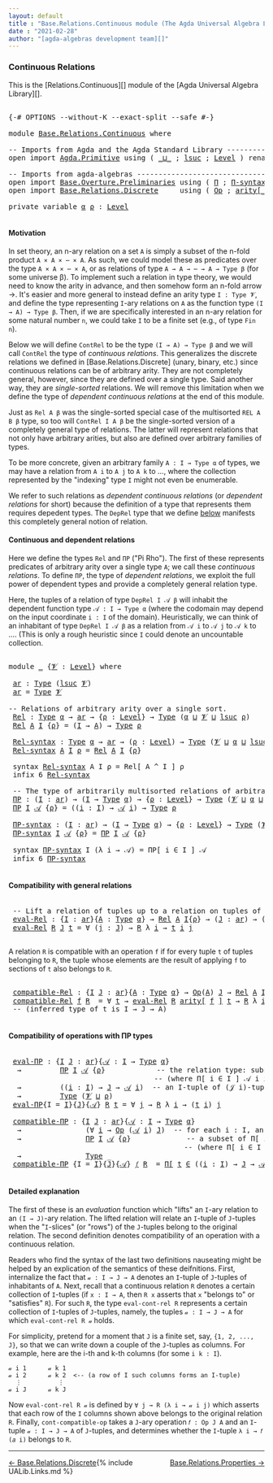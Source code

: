 ```yaml
---
layout: default
title : "Base.Relations.Continuous module (The Agda Universal Algebra Library)"
date : "2021-02-28"
author: "[agda-algebras development team][]"
---
```


### <a id="continuous-relations">Continuous Relations</a>

This is the [Relations.Continuous][] module of the [Agda Universal Algebra Library][].

<pre class="Agda">

<a id="332" class="Symbol">{-#</a> <a id="336" class="Keyword">OPTIONS</a> <a id="344" class="Pragma">--without-K</a> <a id="356" class="Pragma">--exact-split</a> <a id="370" class="Pragma">--safe</a> <a id="377" class="Symbol">#-}</a>

<a id="382" class="Keyword">module</a> <a id="389" href="Base.Relations.Continuous.html" class="Module">Base.Relations.Continuous</a> <a id="415" class="Keyword">where</a>

<a id="422" class="Comment">-- Imports from Agda and the Agda Standard Library -------------------------------</a>
<a id="505" class="Keyword">open</a> <a id="510" class="Keyword">import</a> <a id="517" href="Agda.Primitive.html" class="Module">Agda.Primitive</a> <a id="532" class="Keyword">using</a> <a id="538" class="Symbol">(</a> <a id="540" href="Agda.Primitive.html#810" class="Primitive Operator">_⊔_</a> <a id="544" class="Symbol">;</a> <a id="546" href="Agda.Primitive.html#780" class="Primitive">lsuc</a> <a id="551" class="Symbol">;</a> <a id="553" href="Agda.Primitive.html#597" class="Postulate">Level</a> <a id="559" class="Symbol">)</a> <a id="561" class="Keyword">renaming</a> <a id="570" class="Symbol">(</a> <a id="572" href="Agda.Primitive.html#326" class="Primitive">Set</a> <a id="576" class="Symbol">to</a> <a id="579" class="Primitive">Type</a> <a id="584" class="Symbol">)</a>

<a id="587" class="Comment">-- Imports from agda-algebras ----------------------------------------------------</a>
<a id="670" class="Keyword">open</a> <a id="675" class="Keyword">import</a> <a id="682" href="Base.Overture.Preliminaries.html" class="Module">Base.Overture.Preliminaries</a> <a id="710" class="Keyword">using</a> <a id="716" class="Symbol">(</a> <a id="718" href="Base.Overture.Preliminaries.html#6005" class="Function">Π</a> <a id="720" class="Symbol">;</a> <a id="722" href="Base.Overture.Preliminaries.html#6085" class="Function">Π-syntax</a> <a id="731" class="Symbol">)</a>
<a id="733" class="Keyword">open</a> <a id="738" class="Keyword">import</a> <a id="745" href="Base.Relations.Discrete.html" class="Module">Base.Relations.Discrete</a>     <a id="773" class="Keyword">using</a> <a id="779" class="Symbol">(</a> <a id="781" href="Base.Relations.Discrete.html#6109" class="Function">Op</a> <a id="784" class="Symbol">;</a> <a id="786" href="Base.Relations.Discrete.html#6298" class="Function Operator">arity[_]</a> <a id="795" class="Symbol">)</a>

<a id="798" class="Keyword">private</a> <a id="806" class="Keyword">variable</a> <a id="815" href="Base.Relations.Continuous.html#815" class="Generalizable">α</a> <a id="817" href="Base.Relations.Continuous.html#817" class="Generalizable">ρ</a> <a id="819" class="Symbol">:</a> <a id="821" href="Agda.Primitive.html#597" class="Postulate">Level</a>

</pre>

#### <a id="motivation">Motivation</a>

In set theory, an n-ary relation on a set `A` is simply a subset of the n-fold product `A × A × ⋯ × A`.  As such, we could model these as predicates over the type `A × A × ⋯ × A`, or as relations of type `A → A → ⋯ → A → Type β` (for some universe β).  To implement such a relation in type theory, we would need to know the arity in advance, and then somehow form an n-fold arrow →.  It's easier and more general to instead define an arity type `I : Type 𝓥`, and define the type representing `I`-ary relations on `A` as the function type `(I → A) → Type β`.  Then, if we are specifically interested in an n-ary relation for some natural number `n`, we could take `I` to be a finite set (e.g., of type `Fin n`).

Below we will define `ContRel` to be the type `(I → A) → Type β` and we will call `ContRel` the type of *continuous relations*.  This generalizes the discrete relations we defined in [Base.Relations.Discrete] (unary, binary, etc.) since continuous relations can be of arbitrary arity.  They are not completely general, however, since they are defined over a single type. Said another way, they are *single-sorted* relations. We will remove this limitation when we define the type of *dependent continuous relations* at the end of this module.

Just as `Rel A β` was the single-sorted special case of the multisorted `REL A B β` type, so too will `ContRel I A β` be the single-sorted version of a completely general type of relations. The latter will represent relations that not only have arbitrary arities, but also are defined over arbitrary families of types.

To be more concrete, given an arbitrary family `A : I → Type α` of types, we may have a relation from `A i` to `A j` to `A k` to …, where the collection represented by the "indexing" type `I` might not even be enumerable.

We refer to such relations as *dependent continuous relations* (or *dependent relations* for short) because the definition of a type that represents them requires depedent types.  The `DepRel` type that we define [below](Base.Relations.Continuous.html#dependent-relations) manifests this completely general notion of relation.



#### <a id="continuous-and-dependent-relations">Continuous and dependent relations</a>

Here we define the types `Rel` and `ΠΡ` ("Pi Rho"). The first of these represents predicates of arbitrary arity over a single type `A`; we call these *continuous relations*.
To define `ΠΡ`, the type of *dependent relations*, we exploit the full power of dependent types and provide a completely general relation type.

Here, the tuples of a relation of type `DepRel I 𝒜 β` will inhabit the dependent function type `𝒜 : I → Type α` (where the codomain may depend on the input coordinate `i : I` of the domain). Heuristically, we can think of an inhabitant of type `DepRel I 𝒜 β` as a relation from `𝒜 i` to `𝒜 j` to `𝒜 k` to …. (This is only a rough heuristic since `I` could denote an uncountable collection.


<pre class="Agda">

<a id="3822" class="Keyword">module</a> <a id="3829" href="Base.Relations.Continuous.html#3829" class="Module">_</a> <a id="3831" class="Symbol">{</a><a id="3832" href="Base.Relations.Continuous.html#3832" class="Bound">𝓥</a> <a id="3834" class="Symbol">:</a> <a id="3836" href="Agda.Primitive.html#597" class="Postulate">Level</a><a id="3841" class="Symbol">}</a> <a id="3843" class="Keyword">where</a>

 <a id="3851" href="Base.Relations.Continuous.html#3851" class="Function">ar</a> <a id="3854" class="Symbol">:</a> <a id="3856" href="Base.Relations.Continuous.html#579" class="Primitive">Type</a> <a id="3861" class="Symbol">(</a><a id="3862" href="Agda.Primitive.html#780" class="Primitive">lsuc</a> <a id="3867" href="Base.Relations.Continuous.html#3832" class="Bound">𝓥</a><a id="3868" class="Symbol">)</a>
 <a id="3871" href="Base.Relations.Continuous.html#3851" class="Function">ar</a> <a id="3874" class="Symbol">=</a> <a id="3876" href="Base.Relations.Continuous.html#579" class="Primitive">Type</a> <a id="3881" href="Base.Relations.Continuous.html#3832" class="Bound">𝓥</a>

<a id="3884" class="Comment">-- Relations of arbitrary arity over a single sort.</a>
 <a id="3937" href="Base.Relations.Continuous.html#3937" class="Function">Rel</a> <a id="3941" class="Symbol">:</a> <a id="3943" href="Base.Relations.Continuous.html#579" class="Primitive">Type</a> <a id="3948" href="Base.Relations.Continuous.html#815" class="Generalizable">α</a> <a id="3950" class="Symbol">→</a> <a id="3952" href="Base.Relations.Continuous.html#3851" class="Function">ar</a> <a id="3955" class="Symbol">→</a> <a id="3957" class="Symbol">{</a><a id="3958" href="Base.Relations.Continuous.html#3958" class="Bound">ρ</a> <a id="3960" class="Symbol">:</a> <a id="3962" href="Agda.Primitive.html#597" class="Postulate">Level</a><a id="3967" class="Symbol">}</a> <a id="3969" class="Symbol">→</a> <a id="3971" href="Base.Relations.Continuous.html#579" class="Primitive">Type</a> <a id="3976" class="Symbol">(</a><a id="3977" href="Base.Relations.Continuous.html#815" class="Generalizable">α</a> <a id="3979" href="Agda.Primitive.html#810" class="Primitive Operator">⊔</a> <a id="3981" href="Base.Relations.Continuous.html#3832" class="Bound">𝓥</a> <a id="3983" href="Agda.Primitive.html#810" class="Primitive Operator">⊔</a> <a id="3985" href="Agda.Primitive.html#780" class="Primitive">lsuc</a> <a id="3990" href="Base.Relations.Continuous.html#3958" class="Bound">ρ</a><a id="3991" class="Symbol">)</a>
 <a id="3994" href="Base.Relations.Continuous.html#3937" class="Function">Rel</a> <a id="3998" href="Base.Relations.Continuous.html#3998" class="Bound">A</a> <a id="4000" href="Base.Relations.Continuous.html#4000" class="Bound">I</a> <a id="4002" class="Symbol">{</a><a id="4003" href="Base.Relations.Continuous.html#4003" class="Bound">ρ</a><a id="4004" class="Symbol">}</a> <a id="4006" class="Symbol">=</a> <a id="4008" class="Symbol">(</a><a id="4009" href="Base.Relations.Continuous.html#4000" class="Bound">I</a> <a id="4011" class="Symbol">→</a> <a id="4013" href="Base.Relations.Continuous.html#3998" class="Bound">A</a><a id="4014" class="Symbol">)</a> <a id="4016" class="Symbol">→</a> <a id="4018" href="Base.Relations.Continuous.html#579" class="Primitive">Type</a> <a id="4023" href="Base.Relations.Continuous.html#4003" class="Bound">ρ</a>

 <a id="4027" href="Base.Relations.Continuous.html#4027" class="Function">Rel-syntax</a> <a id="4038" class="Symbol">:</a> <a id="4040" href="Base.Relations.Continuous.html#579" class="Primitive">Type</a> <a id="4045" href="Base.Relations.Continuous.html#815" class="Generalizable">α</a> <a id="4047" class="Symbol">→</a> <a id="4049" href="Base.Relations.Continuous.html#3851" class="Function">ar</a> <a id="4052" class="Symbol">→</a> <a id="4054" class="Symbol">(</a><a id="4055" href="Base.Relations.Continuous.html#4055" class="Bound">ρ</a> <a id="4057" class="Symbol">:</a> <a id="4059" href="Agda.Primitive.html#597" class="Postulate">Level</a><a id="4064" class="Symbol">)</a> <a id="4066" class="Symbol">→</a> <a id="4068" href="Base.Relations.Continuous.html#579" class="Primitive">Type</a> <a id="4073" class="Symbol">(</a><a id="4074" href="Base.Relations.Continuous.html#3832" class="Bound">𝓥</a> <a id="4076" href="Agda.Primitive.html#810" class="Primitive Operator">⊔</a> <a id="4078" href="Base.Relations.Continuous.html#815" class="Generalizable">α</a> <a id="4080" href="Agda.Primitive.html#810" class="Primitive Operator">⊔</a> <a id="4082" href="Agda.Primitive.html#780" class="Primitive">lsuc</a> <a id="4087" href="Base.Relations.Continuous.html#4055" class="Bound">ρ</a><a id="4088" class="Symbol">)</a>
 <a id="4091" href="Base.Relations.Continuous.html#4027" class="Function">Rel-syntax</a> <a id="4102" href="Base.Relations.Continuous.html#4102" class="Bound">A</a> <a id="4104" href="Base.Relations.Continuous.html#4104" class="Bound">I</a> <a id="4106" href="Base.Relations.Continuous.html#4106" class="Bound">ρ</a> <a id="4108" class="Symbol">=</a> <a id="4110" href="Base.Relations.Continuous.html#3937" class="Function">Rel</a> <a id="4114" href="Base.Relations.Continuous.html#4102" class="Bound">A</a> <a id="4116" href="Base.Relations.Continuous.html#4104" class="Bound">I</a> <a id="4118" class="Symbol">{</a><a id="4119" href="Base.Relations.Continuous.html#4106" class="Bound">ρ</a><a id="4120" class="Symbol">}</a>

 <a id="4124" class="Keyword">syntax</a> <a id="4131" href="Base.Relations.Continuous.html#4027" class="Function">Rel-syntax</a> <a id="4142" class="Bound">A</a> <a id="4144" class="Bound">I</a> <a id="4146" class="Bound">ρ</a> <a id="4148" class="Symbol">=</a> <a id="4150" class="Function">Rel[</a> <a id="4155" class="Bound">A</a> <a id="4157" class="Function">^</a> <a id="4159" class="Bound">I</a> <a id="4161" class="Function">]</a> <a id="4163" class="Bound">ρ</a>
 <a id="4166" class="Keyword">infix</a> <a id="4172" class="Number">6</a> <a id="4174" href="Base.Relations.Continuous.html#4027" class="Function">Rel-syntax</a>

 <a id="4187" class="Comment">-- The type of arbitrarily multisorted relations of arbitrary arity</a>
 <a id="4256" href="Base.Relations.Continuous.html#4256" class="Function">ΠΡ</a> <a id="4259" class="Symbol">:</a> <a id="4261" class="Symbol">(</a><a id="4262" href="Base.Relations.Continuous.html#4262" class="Bound">I</a> <a id="4264" class="Symbol">:</a> <a id="4266" href="Base.Relations.Continuous.html#3851" class="Function">ar</a><a id="4268" class="Symbol">)</a> <a id="4270" class="Symbol">→</a> <a id="4272" class="Symbol">(</a><a id="4273" href="Base.Relations.Continuous.html#4262" class="Bound">I</a> <a id="4275" class="Symbol">→</a> <a id="4277" href="Base.Relations.Continuous.html#579" class="Primitive">Type</a> <a id="4282" href="Base.Relations.Continuous.html#815" class="Generalizable">α</a><a id="4283" class="Symbol">)</a> <a id="4285" class="Symbol">→</a> <a id="4287" class="Symbol">{</a><a id="4288" href="Base.Relations.Continuous.html#4288" class="Bound">ρ</a> <a id="4290" class="Symbol">:</a> <a id="4292" href="Agda.Primitive.html#597" class="Postulate">Level</a><a id="4297" class="Symbol">}</a> <a id="4299" class="Symbol">→</a> <a id="4301" href="Base.Relations.Continuous.html#579" class="Primitive">Type</a> <a id="4306" class="Symbol">(</a><a id="4307" href="Base.Relations.Continuous.html#3832" class="Bound">𝓥</a> <a id="4309" href="Agda.Primitive.html#810" class="Primitive Operator">⊔</a> <a id="4311" href="Base.Relations.Continuous.html#815" class="Generalizable">α</a> <a id="4313" href="Agda.Primitive.html#810" class="Primitive Operator">⊔</a> <a id="4315" href="Agda.Primitive.html#780" class="Primitive">lsuc</a> <a id="4320" href="Base.Relations.Continuous.html#4288" class="Bound">ρ</a><a id="4321" class="Symbol">)</a>
 <a id="4324" href="Base.Relations.Continuous.html#4256" class="Function">ΠΡ</a> <a id="4327" href="Base.Relations.Continuous.html#4327" class="Bound">I</a> <a id="4329" href="Base.Relations.Continuous.html#4329" class="Bound">𝒜</a> <a id="4331" class="Symbol">{</a><a id="4332" href="Base.Relations.Continuous.html#4332" class="Bound">ρ</a><a id="4333" class="Symbol">}</a> <a id="4335" class="Symbol">=</a> <a id="4337" class="Symbol">((</a><a id="4339" href="Base.Relations.Continuous.html#4339" class="Bound">i</a> <a id="4341" class="Symbol">:</a> <a id="4343" href="Base.Relations.Continuous.html#4327" class="Bound">I</a><a id="4344" class="Symbol">)</a> <a id="4346" class="Symbol">→</a> <a id="4348" href="Base.Relations.Continuous.html#4329" class="Bound">𝒜</a> <a id="4350" href="Base.Relations.Continuous.html#4339" class="Bound">i</a><a id="4351" class="Symbol">)</a> <a id="4353" class="Symbol">→</a> <a id="4355" href="Base.Relations.Continuous.html#579" class="Primitive">Type</a> <a id="4360" href="Base.Relations.Continuous.html#4332" class="Bound">ρ</a>

 <a id="4364" href="Base.Relations.Continuous.html#4364" class="Function">ΠΡ-syntax</a> <a id="4374" class="Symbol">:</a> <a id="4376" class="Symbol">(</a><a id="4377" href="Base.Relations.Continuous.html#4377" class="Bound">I</a> <a id="4379" class="Symbol">:</a> <a id="4381" href="Base.Relations.Continuous.html#3851" class="Function">ar</a><a id="4383" class="Symbol">)</a> <a id="4385" class="Symbol">→</a> <a id="4387" class="Symbol">(</a><a id="4388" href="Base.Relations.Continuous.html#4377" class="Bound">I</a> <a id="4390" class="Symbol">→</a> <a id="4392" href="Base.Relations.Continuous.html#579" class="Primitive">Type</a> <a id="4397" href="Base.Relations.Continuous.html#815" class="Generalizable">α</a><a id="4398" class="Symbol">)</a> <a id="4400" class="Symbol">→</a> <a id="4402" class="Symbol">{</a><a id="4403" href="Base.Relations.Continuous.html#4403" class="Bound">ρ</a> <a id="4405" class="Symbol">:</a> <a id="4407" href="Agda.Primitive.html#597" class="Postulate">Level</a><a id="4412" class="Symbol">}</a> <a id="4414" class="Symbol">→</a> <a id="4416" href="Base.Relations.Continuous.html#579" class="Primitive">Type</a> <a id="4421" class="Symbol">(</a><a id="4422" href="Base.Relations.Continuous.html#3832" class="Bound">𝓥</a> <a id="4424" href="Agda.Primitive.html#810" class="Primitive Operator">⊔</a> <a id="4426" href="Base.Relations.Continuous.html#815" class="Generalizable">α</a> <a id="4428" href="Agda.Primitive.html#810" class="Primitive Operator">⊔</a> <a id="4430" href="Agda.Primitive.html#780" class="Primitive">lsuc</a> <a id="4435" href="Base.Relations.Continuous.html#4403" class="Bound">ρ</a><a id="4436" class="Symbol">)</a>
 <a id="4439" href="Base.Relations.Continuous.html#4364" class="Function">ΠΡ-syntax</a> <a id="4449" href="Base.Relations.Continuous.html#4449" class="Bound">I</a> <a id="4451" href="Base.Relations.Continuous.html#4451" class="Bound">𝒜</a> <a id="4453" class="Symbol">{</a><a id="4454" href="Base.Relations.Continuous.html#4454" class="Bound">ρ</a><a id="4455" class="Symbol">}</a> <a id="4457" class="Symbol">=</a> <a id="4459" href="Base.Relations.Continuous.html#4256" class="Function">ΠΡ</a> <a id="4462" href="Base.Relations.Continuous.html#4449" class="Bound">I</a> <a id="4464" href="Base.Relations.Continuous.html#4451" class="Bound">𝒜</a> <a id="4466" class="Symbol">{</a><a id="4467" href="Base.Relations.Continuous.html#4454" class="Bound">ρ</a><a id="4468" class="Symbol">}</a>

 <a id="4472" class="Keyword">syntax</a> <a id="4479" href="Base.Relations.Continuous.html#4364" class="Function">ΠΡ-syntax</a> <a id="4489" class="Bound">I</a> <a id="4491" class="Symbol">(λ</a> <a id="4494" class="Bound">i</a> <a id="4496" class="Symbol">→</a> <a id="4498" class="Bound">𝒜</a><a id="4499" class="Symbol">)</a> <a id="4501" class="Symbol">=</a> <a id="4503" class="Function">ΠΡ[</a> <a id="4507" class="Bound">i</a> <a id="4509" class="Function">∈</a> <a id="4511" class="Bound">I</a> <a id="4513" class="Function">]</a> <a id="4515" class="Bound">𝒜</a>
 <a id="4518" class="Keyword">infix</a> <a id="4524" class="Number">6</a> <a id="4526" href="Base.Relations.Continuous.html#4364" class="Function">ΠΡ-syntax</a>

</pre>

#### <a id="compatibility-with-general-relations">Compatibility with general relations</a>

<pre class="Agda">

 <a id="4656" class="Comment">-- Lift a relation of tuples up to a relation on tuples of tuples.</a>
 <a id="4724" href="Base.Relations.Continuous.html#4724" class="Function">eval-Rel</a> <a id="4733" class="Symbol">:</a> <a id="4735" class="Symbol">{</a><a id="4736" href="Base.Relations.Continuous.html#4736" class="Bound">I</a> <a id="4738" class="Symbol">:</a> <a id="4740" href="Base.Relations.Continuous.html#3851" class="Function">ar</a><a id="4742" class="Symbol">}{</a><a id="4744" href="Base.Relations.Continuous.html#4744" class="Bound">A</a> <a id="4746" class="Symbol">:</a> <a id="4748" href="Base.Relations.Continuous.html#579" class="Primitive">Type</a> <a id="4753" href="Base.Relations.Continuous.html#815" class="Generalizable">α</a><a id="4754" class="Symbol">}</a> <a id="4756" class="Symbol">→</a> <a id="4758" href="Base.Relations.Continuous.html#3937" class="Function">Rel</a> <a id="4762" href="Base.Relations.Continuous.html#4744" class="Bound">A</a> <a id="4764" href="Base.Relations.Continuous.html#4736" class="Bound">I</a><a id="4765" class="Symbol">{</a><a id="4766" href="Base.Relations.Continuous.html#817" class="Generalizable">ρ</a><a id="4767" class="Symbol">}</a> <a id="4769" class="Symbol">→</a> <a id="4771" class="Symbol">(</a><a id="4772" href="Base.Relations.Continuous.html#4772" class="Bound">J</a> <a id="4774" class="Symbol">:</a> <a id="4776" href="Base.Relations.Continuous.html#3851" class="Function">ar</a><a id="4778" class="Symbol">)</a> <a id="4780" class="Symbol">→</a> <a id="4782" class="Symbol">(</a><a id="4783" href="Base.Relations.Continuous.html#4736" class="Bound">I</a> <a id="4785" class="Symbol">→</a> <a id="4787" href="Base.Relations.Continuous.html#4772" class="Bound">J</a> <a id="4789" class="Symbol">→</a> <a id="4791" href="Base.Relations.Continuous.html#4744" class="Bound">A</a><a id="4792" class="Symbol">)</a> <a id="4794" class="Symbol">→</a> <a id="4796" href="Base.Relations.Continuous.html#579" class="Primitive">Type</a> <a id="4801" class="Symbol">(</a><a id="4802" href="Base.Relations.Continuous.html#3832" class="Bound">𝓥</a> <a id="4804" href="Agda.Primitive.html#810" class="Primitive Operator">⊔</a> <a id="4806" href="Base.Relations.Continuous.html#817" class="Generalizable">ρ</a><a id="4807" class="Symbol">)</a>
 <a id="4810" href="Base.Relations.Continuous.html#4724" class="Function">eval-Rel</a> <a id="4819" href="Base.Relations.Continuous.html#4819" class="Bound">R</a> <a id="4821" href="Base.Relations.Continuous.html#4821" class="Bound">J</a> <a id="4823" href="Base.Relations.Continuous.html#4823" class="Bound">t</a> <a id="4825" class="Symbol">=</a> <a id="4827" class="Symbol">∀</a> <a id="4829" class="Symbol">(</a><a id="4830" href="Base.Relations.Continuous.html#4830" class="Bound">j</a> <a id="4832" class="Symbol">:</a> <a id="4834" href="Base.Relations.Continuous.html#4821" class="Bound">J</a><a id="4835" class="Symbol">)</a> <a id="4837" class="Symbol">→</a> <a id="4839" href="Base.Relations.Continuous.html#4819" class="Bound">R</a> <a id="4841" class="Symbol">λ</a> <a id="4843" href="Base.Relations.Continuous.html#4843" class="Bound">i</a> <a id="4845" class="Symbol">→</a> <a id="4847" href="Base.Relations.Continuous.html#4823" class="Bound">t</a> <a id="4849" href="Base.Relations.Continuous.html#4843" class="Bound">i</a> <a id="4851" href="Base.Relations.Continuous.html#4830" class="Bound">j</a>

</pre>

A relation `R` is compatible with an operation `f` if for every tuple `t` of tuples
belonging to `R`, the tuple whose elements are the result of applying `f` to
sections of `t` also belongs to `R`.

<pre class="Agda">

 <a id="5080" href="Base.Relations.Continuous.html#5080" class="Function">compatible-Rel</a> <a id="5095" class="Symbol">:</a> <a id="5097" class="Symbol">{</a><a id="5098" href="Base.Relations.Continuous.html#5098" class="Bound">I</a> <a id="5100" href="Base.Relations.Continuous.html#5100" class="Bound">J</a> <a id="5102" class="Symbol">:</a> <a id="5104" href="Base.Relations.Continuous.html#3851" class="Function">ar</a><a id="5106" class="Symbol">}{</a><a id="5108" href="Base.Relations.Continuous.html#5108" class="Bound">A</a> <a id="5110" class="Symbol">:</a> <a id="5112" href="Base.Relations.Continuous.html#579" class="Primitive">Type</a> <a id="5117" href="Base.Relations.Continuous.html#815" class="Generalizable">α</a><a id="5118" class="Symbol">}</a> <a id="5120" class="Symbol">→</a> <a id="5122" href="Base.Relations.Discrete.html#6109" class="Function">Op</a><a id="5124" class="Symbol">(</a><a id="5125" href="Base.Relations.Continuous.html#5108" class="Bound">A</a><a id="5126" class="Symbol">)</a> <a id="5128" href="Base.Relations.Continuous.html#5100" class="Bound">J</a> <a id="5130" class="Symbol">→</a> <a id="5132" href="Base.Relations.Continuous.html#3937" class="Function">Rel</a> <a id="5136" href="Base.Relations.Continuous.html#5108" class="Bound">A</a> <a id="5138" href="Base.Relations.Continuous.html#5098" class="Bound">I</a><a id="5139" class="Symbol">{</a><a id="5140" href="Base.Relations.Continuous.html#817" class="Generalizable">ρ</a><a id="5141" class="Symbol">}</a> <a id="5143" class="Symbol">→</a> <a id="5145" href="Base.Relations.Continuous.html#579" class="Primitive">Type</a> <a id="5150" class="Symbol">(</a><a id="5151" href="Base.Relations.Continuous.html#3832" class="Bound">𝓥</a> <a id="5153" href="Agda.Primitive.html#810" class="Primitive Operator">⊔</a> <a id="5155" href="Base.Relations.Continuous.html#815" class="Generalizable">α</a> <a id="5157" href="Agda.Primitive.html#810" class="Primitive Operator">⊔</a> <a id="5159" href="Base.Relations.Continuous.html#817" class="Generalizable">ρ</a><a id="5160" class="Symbol">)</a>
 <a id="5163" href="Base.Relations.Continuous.html#5080" class="Function">compatible-Rel</a> <a id="5178" href="Base.Relations.Continuous.html#5178" class="Bound">f</a> <a id="5180" href="Base.Relations.Continuous.html#5180" class="Bound">R</a>  <a id="5183" class="Symbol">=</a> <a id="5185" class="Symbol">∀</a> <a id="5187" href="Base.Relations.Continuous.html#5187" class="Bound">t</a> <a id="5189" class="Symbol">→</a> <a id="5191" href="Base.Relations.Continuous.html#4724" class="Function">eval-Rel</a> <a id="5200" href="Base.Relations.Continuous.html#5180" class="Bound">R</a> <a id="5202" href="Base.Relations.Discrete.html#6298" class="Function Operator">arity[</a> <a id="5209" href="Base.Relations.Continuous.html#5178" class="Bound">f</a> <a id="5211" href="Base.Relations.Discrete.html#6298" class="Function Operator">]</a> <a id="5213" href="Base.Relations.Continuous.html#5187" class="Bound">t</a> <a id="5215" class="Symbol">→</a> <a id="5217" href="Base.Relations.Continuous.html#5180" class="Bound">R</a> <a id="5219" class="Symbol">λ</a> <a id="5221" href="Base.Relations.Continuous.html#5221" class="Bound">i</a> <a id="5223" class="Symbol">→</a> <a id="5225" href="Base.Relations.Continuous.html#5178" class="Bound">f</a> <a id="5227" class="Symbol">(</a><a id="5228" href="Base.Relations.Continuous.html#5187" class="Bound">t</a> <a id="5230" href="Base.Relations.Continuous.html#5221" class="Bound">i</a><a id="5231" class="Symbol">)</a>
 <a id="5234" class="Comment">-- (inferred type of t is I → J → A)</a>

</pre>


#### <a id="compatibility-of-operations-with-pirho-types">Compatibility of operations with ΠΡ types</a>

<pre class="Agda">

 <a id="5405" href="Base.Relations.Continuous.html#5405" class="Function">eval-ΠΡ</a> <a id="5413" class="Symbol">:</a> <a id="5415" class="Symbol">{</a><a id="5416" href="Base.Relations.Continuous.html#5416" class="Bound">I</a> <a id="5418" href="Base.Relations.Continuous.html#5418" class="Bound">J</a> <a id="5420" class="Symbol">:</a> <a id="5422" href="Base.Relations.Continuous.html#3851" class="Function">ar</a><a id="5424" class="Symbol">}{</a><a id="5426" href="Base.Relations.Continuous.html#5426" class="Bound">𝒜</a> <a id="5428" class="Symbol">:</a> <a id="5430" href="Base.Relations.Continuous.html#5416" class="Bound">I</a> <a id="5432" class="Symbol">→</a> <a id="5434" href="Base.Relations.Continuous.html#579" class="Primitive">Type</a> <a id="5439" href="Base.Relations.Continuous.html#815" class="Generalizable">α</a><a id="5440" class="Symbol">}</a>
  <a id="5444" class="Symbol">→</a>         <a id="5454" href="Base.Relations.Continuous.html#4256" class="Function">ΠΡ</a> <a id="5457" href="Base.Relations.Continuous.html#5416" class="Bound">I</a> <a id="5459" href="Base.Relations.Continuous.html#5426" class="Bound">𝒜</a> <a id="5461" class="Symbol">{</a><a id="5462" href="Base.Relations.Continuous.html#817" class="Generalizable">ρ</a><a id="5463" class="Symbol">}</a>            <a id="5476" class="Comment">-- the relation type: subsets of Π[ i ∈ I ] 𝒜 i</a>
                                  <a id="5558" class="Comment">-- (where Π[ i ∈ I ] 𝒜 i is a type of dependent functions or &quot;tuples&quot;)</a>
  <a id="5631" class="Symbol">→</a>         <a id="5641" class="Symbol">((</a><a id="5643" href="Base.Relations.Continuous.html#5643" class="Bound">i</a> <a id="5645" class="Symbol">:</a> <a id="5647" href="Base.Relations.Continuous.html#5416" class="Bound">I</a><a id="5648" class="Symbol">)</a> <a id="5650" class="Symbol">→</a> <a id="5652" href="Base.Relations.Continuous.html#5418" class="Bound">J</a> <a id="5654" class="Symbol">→</a> <a id="5656" href="Base.Relations.Continuous.html#5426" class="Bound">𝒜</a> <a id="5658" href="Base.Relations.Continuous.html#5643" class="Bound">i</a><a id="5659" class="Symbol">)</a>  <a id="5662" class="Comment">-- an I-tuple of (𝒥 i)-tuples</a>
  <a id="5694" class="Symbol">→</a>         <a id="5704" href="Base.Relations.Continuous.html#579" class="Primitive">Type</a> <a id="5709" class="Symbol">(</a><a id="5710" href="Base.Relations.Continuous.html#3832" class="Bound">𝓥</a> <a id="5712" href="Agda.Primitive.html#810" class="Primitive Operator">⊔</a> <a id="5714" href="Base.Relations.Continuous.html#817" class="Generalizable">ρ</a><a id="5715" class="Symbol">)</a>
 <a id="5718" href="Base.Relations.Continuous.html#5405" class="Function">eval-ΠΡ</a><a id="5725" class="Symbol">{</a><a id="5726" class="Argument">I</a> <a id="5728" class="Symbol">=</a> <a id="5730" href="Base.Relations.Continuous.html#5730" class="Bound">I</a><a id="5731" class="Symbol">}{</a><a id="5733" href="Base.Relations.Continuous.html#5733" class="Bound">J</a><a id="5734" class="Symbol">}{</a><a id="5736" href="Base.Relations.Continuous.html#5736" class="Bound">𝒜</a><a id="5737" class="Symbol">}</a> <a id="5739" href="Base.Relations.Continuous.html#5739" class="Bound">R</a> <a id="5741" href="Base.Relations.Continuous.html#5741" class="Bound">t</a> <a id="5743" class="Symbol">=</a> <a id="5745" class="Symbol">∀</a> <a id="5747" href="Base.Relations.Continuous.html#5747" class="Bound">j</a> <a id="5749" class="Symbol">→</a> <a id="5751" href="Base.Relations.Continuous.html#5739" class="Bound">R</a> <a id="5753" class="Symbol">λ</a> <a id="5755" href="Base.Relations.Continuous.html#5755" class="Bound">i</a> <a id="5757" class="Symbol">→</a> <a id="5759" class="Symbol">(</a><a id="5760" href="Base.Relations.Continuous.html#5741" class="Bound">t</a> <a id="5762" href="Base.Relations.Continuous.html#5755" class="Bound">i</a><a id="5763" class="Symbol">)</a> <a id="5765" href="Base.Relations.Continuous.html#5747" class="Bound">j</a>

 <a id="5769" href="Base.Relations.Continuous.html#5769" class="Function">compatible-ΠΡ</a> <a id="5783" class="Symbol">:</a> <a id="5785" class="Symbol">{</a><a id="5786" href="Base.Relations.Continuous.html#5786" class="Bound">I</a> <a id="5788" href="Base.Relations.Continuous.html#5788" class="Bound">J</a> <a id="5790" class="Symbol">:</a> <a id="5792" href="Base.Relations.Continuous.html#3851" class="Function">ar</a><a id="5794" class="Symbol">}{</a><a id="5796" href="Base.Relations.Continuous.html#5796" class="Bound">𝒜</a> <a id="5798" class="Symbol">:</a> <a id="5800" href="Base.Relations.Continuous.html#5786" class="Bound">I</a> <a id="5802" class="Symbol">→</a> <a id="5804" href="Base.Relations.Continuous.html#579" class="Primitive">Type</a> <a id="5809" href="Base.Relations.Continuous.html#815" class="Generalizable">α</a><a id="5810" class="Symbol">}</a>
  <a id="5814" class="Symbol">→</a>               <a id="5830" class="Symbol">(∀</a> <a id="5833" href="Base.Relations.Continuous.html#5833" class="Bound">i</a> <a id="5835" class="Symbol">→</a> <a id="5837" href="Base.Relations.Discrete.html#6109" class="Function">Op</a> <a id="5840" class="Symbol">(</a><a id="5841" href="Base.Relations.Continuous.html#5796" class="Bound">𝒜</a> <a id="5843" href="Base.Relations.Continuous.html#5833" class="Bound">i</a><a id="5844" class="Symbol">)</a> <a id="5846" href="Base.Relations.Continuous.html#5788" class="Bound">J</a><a id="5847" class="Symbol">)</a>  <a id="5850" class="Comment">-- for each i : I, an operation of type  𝒪(𝒜 i){J} = (J → 𝒜 i) → 𝒜 i</a>
  <a id="5921" class="Symbol">→</a>               <a id="5937" href="Base.Relations.Continuous.html#4256" class="Function">ΠΡ</a> <a id="5940" href="Base.Relations.Continuous.html#5786" class="Bound">I</a> <a id="5942" href="Base.Relations.Continuous.html#5796" class="Bound">𝒜</a> <a id="5944" class="Symbol">{</a><a id="5945" href="Base.Relations.Continuous.html#817" class="Generalizable">ρ</a><a id="5946" class="Symbol">}</a>             <a id="5960" class="Comment">-- a subset of Π[ i ∈ I ] 𝒜 i</a>
                                         <a id="6031" class="Comment">-- (where Π[ i ∈ I ] 𝒜 i is a type of dependent functions or &quot;tuples&quot;)</a>
  <a id="6104" class="Symbol">→</a>               <a id="6120" href="Base.Relations.Continuous.html#579" class="Primitive">Type</a> <a id="6125" class="Symbol">_</a>
 <a id="6128" href="Base.Relations.Continuous.html#5769" class="Function">compatible-ΠΡ</a> <a id="6142" class="Symbol">{</a><a id="6143" class="Argument">I</a> <a id="6145" class="Symbol">=</a> <a id="6147" href="Base.Relations.Continuous.html#6147" class="Bound">I</a><a id="6148" class="Symbol">}{</a><a id="6150" href="Base.Relations.Continuous.html#6150" class="Bound">J</a><a id="6151" class="Symbol">}{</a><a id="6153" href="Base.Relations.Continuous.html#6153" class="Bound">𝒜</a><a id="6154" class="Symbol">}</a> <a id="6156" href="Base.Relations.Continuous.html#6156" class="Bound">𝑓</a> <a id="6158" href="Base.Relations.Continuous.html#6158" class="Bound">R</a>  <a id="6161" class="Symbol">=</a> <a id="6163" href="Base.Overture.Preliminaries.html#6085" class="Function">Π[</a> <a id="6166" href="Base.Relations.Continuous.html#6166" class="Bound">t</a> <a id="6168" href="Base.Overture.Preliminaries.html#6085" class="Function">∈</a> <a id="6170" class="Symbol">((</a><a id="6172" href="Base.Relations.Continuous.html#6172" class="Bound">i</a> <a id="6174" class="Symbol">:</a> <a id="6176" href="Base.Relations.Continuous.html#6147" class="Bound">I</a><a id="6177" class="Symbol">)</a> <a id="6179" class="Symbol">→</a> <a id="6181" href="Base.Relations.Continuous.html#6150" class="Bound">J</a> <a id="6183" class="Symbol">→</a> <a id="6185" href="Base.Relations.Continuous.html#6153" class="Bound">𝒜</a> <a id="6187" href="Base.Relations.Continuous.html#6172" class="Bound">i</a><a id="6188" class="Symbol">)</a> <a id="6190" href="Base.Overture.Preliminaries.html#6085" class="Function">]</a> <a id="6192" href="Base.Relations.Continuous.html#5405" class="Function">eval-ΠΡ</a> <a id="6200" href="Base.Relations.Continuous.html#6158" class="Bound">R</a> <a id="6202" href="Base.Relations.Continuous.html#6166" class="Bound">t</a>

</pre>

#### <a id="detailed-explanation">Detailed explanation</a>

The first of these is an *evaluation* function which "lifts" an `I`-ary relation to an `(I → J)`-ary relation. The lifted relation will relate an `I`-tuple of `J`-tuples when the "`I`-slices" (or "rows") of the `J`-tuples belong to the original relation. The second definition denotes compatibility of an operation with a continuous relation.

Readers who find the syntax of the last two definitions nauseating might be helped by an explication of the semantics of these deifnitions. First, internalize the fact that `𝒶 : I → J → A` denotes an `I`-tuple of `J`-tuples of inhabitants of `A`. Next, recall that a continuous relation `R` denotes a certain collection of `I`-tuples (if `x : I → A`, then `R x` asserts that `x` "belongs to" or "satisfies" `R`).  For such `R`, the type `eval-cont-rel R` represents a certain collection of `I`-tuples of `J`-tuples, namely, the tuples `𝒶 : I → J → A` for which `eval-cont-rel R 𝒶` holds.

For simplicity, pretend for a moment that `J` is a finite set, say, `{1, 2, ..., J}`, so that we can write down a couple of the `J`-tuples as columns. For example, here are the i-th and k-th columns (for some `i k : I`).

```
𝒶 i 1      𝒶 k 1
𝒶 i 2      𝒶 k 2  <-- (a row of I such columns forms an I-tuple)
  ⋮          ⋮
𝒶 i J      𝒶 k J
```

Now `eval-cont-rel R 𝒶` is defined by `∀ j → R (λ i → 𝒶 i j)` which asserts that each row of the `I` columns shown above belongs to the original relation `R`. Finally, `cont-compatible-op` takes a `J`-ary operation `𝑓 : Op J A` and an `I`-tuple `𝒶 : I → J → A` of `J`-tuples, and determines whether the `I`-tuple `λ i → 𝑓 (𝑎 i)` belongs to `R`.

--------------------------------------

<span style="float:left;">[← Base.Relations.Discrete](Base.Relations.Discrete.html)</span>
<span style="float:right;">[Base.Relations.Properties →](Base.Relations.Properties.html)</span>

{% include UALib.Links.md %}

[agda-algebras development team]: https://github.com/ualib/agda-algebras#the-agda-algebras-development-team
